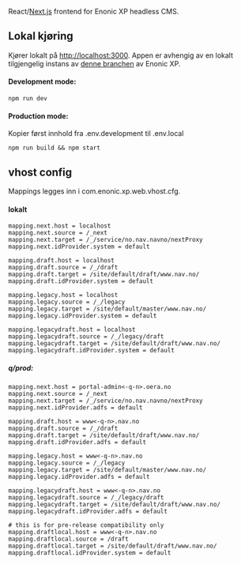 React/[Next.js](https://nextjs.org/) frontend for Enonic XP headless CMS. 

## Lokal kjøring

Kjører lokalt på [http://localhost:3000](http://localhost:3000). Appen er avhengig av en
lokalt tilgjengelig instans av [denne branchen](https://github.com/navikt/nav-enonicxp/tree/headless-guillotine)
av Enonic XP.

#### Development mode:
```
npm run dev
```

#### Production mode:
Kopier først innhold fra .env.development til .env.local

```
npm run build && npm start
```

## vhost config
Mappings legges inn i com.enonic.xp.web.vhost.cfg.

#### lokalt

```
mapping.next.host = localhost
mapping.next.source = /_next
mapping.next.target = /_/service/no.nav.navno/nextProxy
mapping.next.idProvider.system = default

mapping.draft.host = localhost
mapping.draft.source = /_/draft
mapping.draft.target = /site/default/draft/www.nav.no/
mapping.draft.idProvider.system = default

mapping.legacy.host = localhost
mapping.legacy.source = /_/legacy
mapping.legacy.target = /site/default/master/www.nav.no/
mapping.legacy.idProvider.system = default

mapping.legacydraft.host = localhost
mapping.legacydraft.source = /_/legacy/draft
mapping.legacydraft.target = /site/default/draft/www.nav.no/
mapping.legacydraft.idProvider.system = default
```

##### q/prod:

```
mapping.next.host = portal-admin<-q-n>.oera.no
mapping.next.source = /_next
mapping.next.target = /_/service/no.nav.navno/nextProxy
mapping.next.idProvider.adfs = default

mapping.draft.host = www<-q-n>.nav.no
mapping.draft.source = /_/draft
mapping.draft.target = /site/default/draft/www.nav.no/
mapping.draft.idProvider.adfs = default

mapping.legacy.host = www<-q-n>.nav.no
mapping.legacy.source = /_/legacy
mapping.legacy.target = /site/default/master/www.nav.no/
mapping.legacy.idProvider.adfs = default

mapping.legacydraft.host = www<-q-n>.nav.no
mapping.legacydraft.source = /_/legacy/draft
mapping.legacydraft.target = /site/default/draft/www.nav.no/
mapping.legacydraft.idProvider.adfs = default

# this is for pre-release compatibility only
mapping.draftlocal.host = www<-q-n>.nav.no
mapping.draftlocal.source = /draft
mapping.draftlocal.target = /site/default/draft/www.nav.no/
mapping.draftlocal.idProvider.system = default
```
